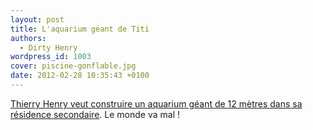 ```yaml
---
layout: post
title: L'aquarium géant de Titi
authors:
  - Dirty Henry
wordpress_id: 1003
cover: piscine-gonflable.jpg
date: 2012-02-28 10:35:43 +0100
---
```


[Thierry Henry veut construire un aquarium géant de 12 mètres dans sa résidence secondaire](http://www.dailymail.co.uk/sport/football/article-2103311/Thierry-Henry-fish-tank-Arsenal-striker-plans-rebuild-6m-home.html).
Le monde va mal !
